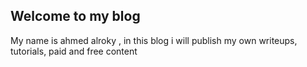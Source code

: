 ## Welcome to my blog
My name  is  ahmed  alroky , in this blog i will publish my own writeups, tutorials, paid and free content


